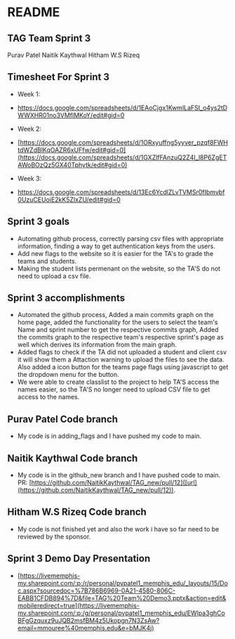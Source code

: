 # README

## TAG Team Sprint 3
Purav Patel
Naitik Kaythwal
Hitham W.S Rizeq

## Timesheet For Sprint 3
* Week 1:
* [https://docs.google.com/spreadsheets/d/1EAoCjgx1KwmlLaFSI_o4ys2tDWWXHR01no3VMflMKoY/edit#gid=0 ](https://docs.google.com/spreadsheets/d/1iA7XrWK2g_UrGOYl3LMY20T_zHC1kcJjdHuOUtnJOFM/edit#gid=0)

* Week 2:
* [https://docs.google.com/spreadsheets/d/1ORxyuffng5yyver_pzqf8FWHtdWZdBlKqOAZR6xUFfw/edit#gid=0](https://docs.google.com/spreadsheets/d/1GXZlfFAnzuQ2Z4I_l8P6ZgETAWoBOzQz5GX40Tphytk/edit#gid=0)

* Week 3:
* https://docs.google.com/spreadsheets/d/13Ec6YcdlZLvTVMSr0fIbmvbf0UzuCEUoiE2kK5ZlxZU/edit#gid=0

## Sprint 3 goals
* Automating github process, correctly parsing csv files with appropriate information, finding a way to get authentication keys from the users.
* Add new flags to the website so it is easier for the TA's to grade the teams and students. 
* Making the student lists permenant on the website, so the TA'S do not need to upload a csv file.

## Sprint 3 accomplishments
* Automated the github process, Added a main commits graph on the home page, added the functionality for the users to select the team's Name and sprint number to get the respective commits graph​, Added the commits graph to the respective team's respective sprint's page as well which derives its information from the main graph​.
* Added flags to check if the TA did not uploaded a student and client csv it will show them a Attaction warning to upload the files to see the data. Also added a icon button for the teams page flags using javascript to get the dropdown menu for the button.
* We were able to create classlist to the project to help TA'S access the names easier, so the TA'S no longer need to upload CSV file to get access to the names.

## Purav Patel Code branch
* My code is in adding_flags and I have pushed my code to main.

## Naitik Kaythwal Code branch
* My code is in the github_new branch and I have pushed code to main. PR: [https://github.com/NaitikKaythwal/TAG_new/pull/12]([url](https://github.com/NaitikKaythwal/TAG_new/pull/12)).

## Hitham W.S Rizeq Code branch
* My code is not finished yet and also the work i have so far need to be reviewed by the sponsor.

## Sprint 3 Demo Day Presentation
* [https://livememphis-my.sharepoint.com/:p:/r/personal/pvpatel1_memphis_edu/_layouts/15/Doc.aspx?sourcedoc=%7B786B6969-0A21-4580-806C-EABB1CFDB894%7D&file=TAG%20Team%20Demo3.pptx&action=edit&mobileredirect=true](https://livememphis-my.sharepoint.com/:p:/g/personal/pvpatel1_memphis_edu/EWlpa3ghCoBFgGzquxz9uJQB2msfBM4z5Ukopgn7N3ZsAw?email=mmouree%40memphis.edu&e=bMJK4j)
